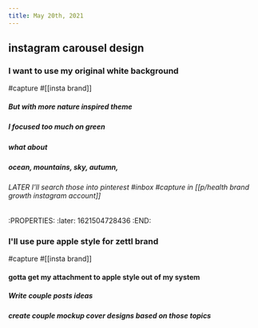```yaml
---
title: May 20th, 2021
---
```


## instagram carousel design
### I want to use my original white background 
#capture #[[insta brand]]
##### But with more nature inspired theme
##### I focused too much on green
##### what about
##### ocean, mountains, sky, autumn,
###### LATER I'll search those into pinterest #inbox #capture in [[p/health brand growth instagram account]]
:PROPERTIES:
:later: 1621504728436
:END:
### I'll use pure apple style for zettl brand
#capture #[[insta brand]]
#### gotta get my attachment to apple style out of my system
##### Write couple posts ideas
##### create couple mockup cover designs based on those topics
